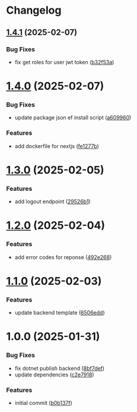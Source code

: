 # Changelog

## [1.4.1](https://github.com/MorveN11/full-stack-template/compare/v1.4.0...v1.4.1) (2025-02-07)


### Bug Fixes

* fix get roles for user jwt token ([b32f53a](https://github.com/MorveN11/full-stack-template/commit/b32f53aaac179c98cb170bc6caf4e305cdc6b220))

# [1.4.0](https://github.com/MorveN11/full-stack-template/compare/v1.3.0...v1.4.0) (2025-02-07)


### Bug Fixes

* update package json ef install script ([a609960](https://github.com/MorveN11/full-stack-template/commit/a6099603bcca3fdbd4eb7f3da407b068cb70f578))


### Features

* add dockerfile for nextjs ([fe1277b](https://github.com/MorveN11/full-stack-template/commit/fe1277bba089b7602a851cc0666fddba6b76f2d7))

# [1.3.0](https://github.com/MorveN11/full-stack-template/compare/v1.2.0...v1.3.0) (2025-02-05)


### Features

* add logout endpoint ([29526b1](https://github.com/MorveN11/full-stack-template/commit/29526b1e0bb7a9e36c137eac47536c268636022e))

# [1.2.0](https://github.com/MorveN11/full-stack-template/compare/v1.1.0...v1.2.0) (2025-02-04)


### Features

* add error codes for reponse ([492e268](https://github.com/MorveN11/full-stack-template/commit/492e268cbff32b989ebb095e26e7f457dc25acb7))

# [1.1.0](https://github.com/MorveN11/full-stack-template/compare/v1.0.0...v1.1.0) (2025-02-03)


### Features

* update backend template ([6506edd](https://github.com/MorveN11/full-stack-template/commit/6506edda67b4ce97e8e8e3f6727507e91adcaa2c))

# 1.0.0 (2025-01-31)


### Bug Fixes

* fix dotnet publish backend ([8bf7def](https://github.com/MorveN11/full-stack-template/commit/8bf7def9eb587b3fbd405e103523215ba5817328))
* update dependencies ([c2e7918](https://github.com/MorveN11/full-stack-template/commit/c2e7918deca69f64ae80f45a6aa0a99dd23a7a84))


### Features

* initial commit ([b0b137f](https://github.com/MorveN11/full-stack-template/commit/b0b137fcba5481f67c1d77ce50877cdd52ae5a35))
